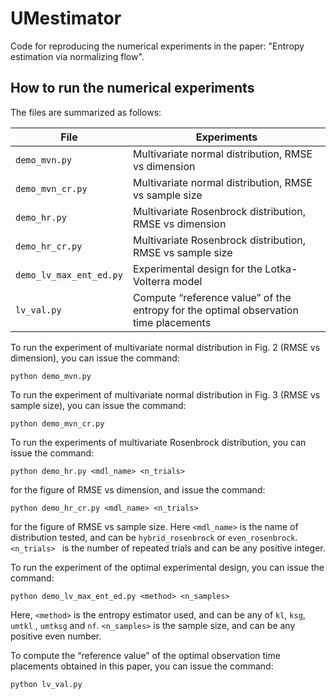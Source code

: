 # UMestimator

Code for reproducing the numerical experiments in the paper:
"Entropy estimation via normalizing flow".

## How to run the numerical experiments

The files are summarized as follows:

File                    | Experiments
------------------------|-----------------------------------------------------------------------------------------
`demo_mvn.py`           | Multivariate normal distribution, RMSE vs dimension
`demo_mvn_cr.py`        | Multivariate normal distribution, RMSE vs sample size
`demo_hr.py`            | Multivariate Rosenbrock distribution, RMSE vs dimension
`demo_hr_cr.py`         | Multivariate Rosenbrock distribution, RMSE vs sample size
`demo_lv_max_ent_ed.py` | Experimental design for the Lotka-Volterra model
`lv_val.py`             | Compute “reference value” of the entropy for the optimal observation time placements

To run the experiment of multivariate normal distribution in Fig. 2 (RMSE vs dimension), you can issue the command:
```
python demo_mvn.py
```

To run the experiment of multivariate normal distribution in Fig. 3 (RMSE vs sample size), you can issue the command:
```
python demo_mvn_cr.py
```

To run the experiments of multivariate Rosenbrock distribution, you can issue the command:
```
python demo_hr.py <mdl_name> <n_trials> 
```
for the figure of RMSE vs dimension, and issue the command:
```
python demo_hr_cr.py <mdl_name> <n_trials> 
```
for the figure of RMSE vs sample size. Here `<mdl_name>` is the name of distribution tested, and can be `hybrid_rosenbrock` or `even_rosenbrock`. `<n_trials> ` is the number of repeated trials and can be any positive integer.

To run the experiment of the optimal experimental design, you can issue the command:
```
python demo_lv_max_ent_ed.py <method> <n_samples>
```
Here, `<method>` is the entropy estimator used, and can be any of `kl`, `ksg`, `umtkl` , `umtksg` and `nf`. `<n_samples>` is the sample size, and can be any positive even number.

To compute the “reference value” of the optimal observation time placements obtained in this paper, you can issue the command:
```
python lv_val.py
```
